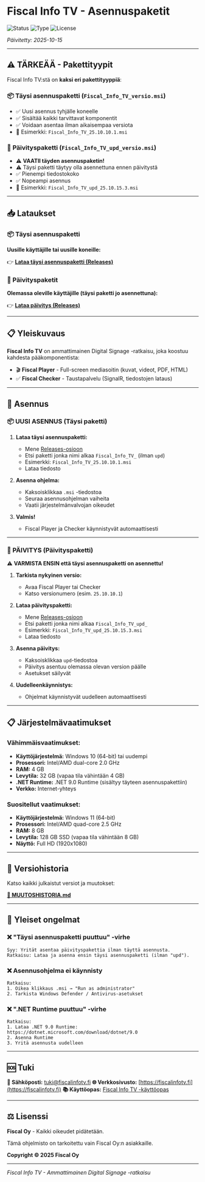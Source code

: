 # Fiscal Info TV - Asennuspaketit

![Status](https://img.shields.io/badge/Status-Public-green)
![Type](https://img.shields.io/badge/Type-Installation%20Packages-blue)
![License](https://img.shields.io/badge/License-Proprietary-red)

*Päivitetty: 2025-10-15*

---

## ⚠️ TÄRKEÄÄ - Pakettityypit

Fiscal Info TV:stä on **kaksi eri pakettityyppiä**:

### 📦 **Täysi asennuspaketti** (`Fiscal_Info_TV_versio.msi`)
- ✅ Uusi asennus tyhjälle koneelle
- ✅ Sisältää kaikki tarvittavat komponentit
- ✅ Voidaan asentaa ilman aikaisempaa versiota
- 📝 Esimerkki: `Fiscal_Info_TV_25.10.10.1.msi`

### 🔄 **Päivityspaketti** (`Fiscal_Info_TV_upd_versio.msi`)
- ⚠️ **VAATII täyden asennuspaketin!**
- ⚠️ Täysi paketti täytyy olla asennettuna ennen päivitystä
- ✅ Pienempi tiedostokoko
- ✅ Nopeampi asennus
- 📝 Esimerkki: `Fiscal_Info_TV_upd_25.10.15.3.msi`

---

## 📥 Lataukset

### 📦 Täysi asennuspaketti
**Uusille käyttäjille tai uusille koneille:**

👉 **[Lataa täysi asennuspaketti (Releases)](https://github.com/FiscalOy/fiscal-saas-downloads/releases)**

### 🔄 Päivityspaketit
**Olemassa oleville käyttäjille (täysi paketti jo asennettuna):**

👉 **[Lataa päivitys (Releases)](https://github.com/FiscalOy/fiscal-saas-downloads/releases)**

---

## 📋 Yleiskuvaus

**Fiscal Info TV** on ammattimainen Digital Signage -ratkaisu, joka koostuu kahdesta pääkomponentista:
- 🎬 **Fiscal Player** - Full-screen mediasoitin (kuvat, videot, PDF, HTML)
- ✅ **Fiscal Checker** - Taustapalvelu (SignalR, tiedostojen lataus)

---

## 🚀 Asennus

### 📦 UUSI ASENNUS (Täysi paketti)

1. **Lataa täysi asennuspaketti:**
   - Mene [Releases-osioon](https://github.com/FiscalOy/fiscal-saas-downloads/releases)
   - Etsi paketti jonka nimi alkaa `Fiscal_Info_TV_` (ilman `upd`)
   - Esimerkki: `Fiscal_Info_TV_25.10.10.1.msi`
   - Lataa tiedosto

2. **Asenna ohjelma:**
   - Kaksoisklikkaa `.msi` -tiedostoa
   - Seuraa asennusohjelman vaiheita
   - Vaatii järjestelmänvalvojan oikeudet

3. **Valmis!**
   - Fiscal Player ja Checker käynnistyvät automaattisesti

---

### 🔄 PÄIVITYS (Päivityspaketti)

⚠️ **VARMISTA ENSIN että täysi asennuspaketti on asennettu!**

1. **Tarkista nykyinen versio:**
   - Avaa Fiscal Player tai Checker
   - Katso versionumero (esim. `25.10.10.1`)

2. **Lataa päivityspaketti:**
   - Mene [Releases-osioon](https://github.com/FiscalOy/fiscal-saas-downloads/releases)
   - Etsi paketti jonka nimi alkaa `Fiscal_Info_TV_upd_`
   - Esimerkki: `Fiscal_Info_TV_upd_25.10.15.3.msi`
   - Lataa tiedosto

3. **Asenna päivitys:**
   - Kaksoisklikkaa `upd`-tiedostoa
   - Päivitys asentuu olemassa olevan version päälle
   - Asetukset säilyvät

4. **Uudelleenkäynnistys:**
   - Ohjelmat käynnistyvät uudelleen automaattisesti

---

## 📋 Järjestelmävaatimukset

### Vähimmäisvaatimukset:
- **Käyttöjärjestelmä:** Windows 10 (64-bit) tai uudempi
- **Prosessori:** Intel/AMD dual-core 2.0 GHz
- **RAM:** 4 GB
- **Levytila:** 32 GB (vapaa tila vähintään 4 GB)
- **.NET Runtime:** .NET 9.0 Runtime (sisältyy täyteen asennuspakettiin)
- **Verkko:** Internet-yhteys

### Suositellut vaatimukset:
- **Käyttöjärjestelmä:** Windows 11 (64-bit)
- **Prosessori:** Intel/AMD quad-core 2.5 GHz
- **RAM:** 8 GB
- **Levytila:** 128 GB SSD (vapaa tila vähintään 8 GB)
- **Näyttö:** Full HD (1920x1080)

---

## 📝 Versiohistoria

Katso kaikki julkaistut versiot ja muutokset:

**[📖 MUUTOSHISTORIA.md](./MUUTOSHISTORIA.md)**

---

## 🔧 Yleiset ongelmat

### ❌ "Täysi asennuspaketti puuttuu" -virhe
```
Syy: Yrität asentaa päivityspakettia ilman täyttä asennusta.
Ratkaisu: Lataa ja asenna ensin täysi asennuspaketti (ilman "upd").
```

### ❌ Asennusohjelma ei käynnisty
```
Ratkaisu:
1. Oikea klikkaus .msi → "Run as administrator"
2. Tarkista Windows Defender / Antivirus-asetukset
```

### ❌ ".NET Runtime puuttuu" -virhe
```
Ratkaisu:
1. Lataa .NET 9.0 Runtime: https://dotnet.microsoft.com/download/dotnet/9.0
2. Asenna Runtime
3. Yritä asennusta uudelleen
```

---

## 🆘 Tuki

**📧 Sähköposti:** [tuki@fiscalinfotv.fi](mailto:tuki@fiscalinfotv.fi)
**🌐 Verkkosivusto:** [https://fiscalinfotv.fi](https://fiscalinfotv.fi)
**📚 Käyttöopas:** [Fiscal Info TV -käyttöopas](https://fiscalinfotv.fi/fiscal-info-tv-ratkaisun-kayttoopas/)

---

## ⚖️ Lisenssi

**Fiscal Oy** - Kaikki oikeudet pidätetään.

Tämä ohjelmisto on tarkoitettu vain Fiscal Oy:n asiakkaille.

**Copyright © 2025 Fiscal Oy**

---

*Fiscal Info TV - Ammattimainen Digital Signage -ratkaisu*

